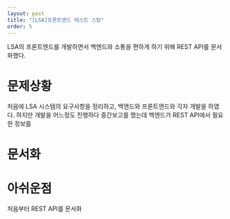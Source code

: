 ```yaml
---
layout: post
title: "[LSA]프론트엔드 테스트 스텁"
order: 5
---
```


LSA의 프론트엔드를 개발하면서 백엔드와 소통을 편하게 하기 위해 REST API를 문서화했다.

# 문제상황

처음에 LSA 시스템의 요구사항을 정리하고, 백엔드와 프론트엔드와 각자 개발을 하였다. 하지만 개발을 어느정도 진행하다 중간보고를 했는데 백엔드가 REST API에서 필요한 정보를 


# 문서화


# 아쉬운점

처음부터 REST API를 문서화